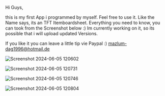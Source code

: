 Hi Guys,

this is my first App i programmed by myself. Feel free to use it.
Like the Name says, its an TFT Itemboardsheet. Everything you need to know, you can took from the Screenshot below :)
Im currently working on it, so its possible that i will upload updated Versions. 

If you like it you can leave a little tip vie Paypal :) mazlum-dag1996@hotmail.de

![Screenshot 2024-06-05 120602](https://github.com/AbuBakrAlKurdi/TFT-Itemboard/assets/169247028/d8952aec-f7dc-435b-9af9-dccc6c6cbcc1)

![Screenshot 2024-06-05 120731](https://github.com/AbuBakrAlKurdi/TFT-Itemboard/assets/169247028/c19a335f-7854-40e8-999f-b2028c2751e8)

![Screenshot 2024-06-05 120746](https://github.com/AbuBakrAlKurdi/TFT-Itemboard/assets/169247028/964e9add-3ff5-4916-ab50-a22451ac07e7)

![Screenshot 2024-06-05 120804](https://github.com/AbuBakrAlKurdi/TFT-Itemboard/assets/169247028/f26248e1-114a-4c90-8162-03c764916b50)
